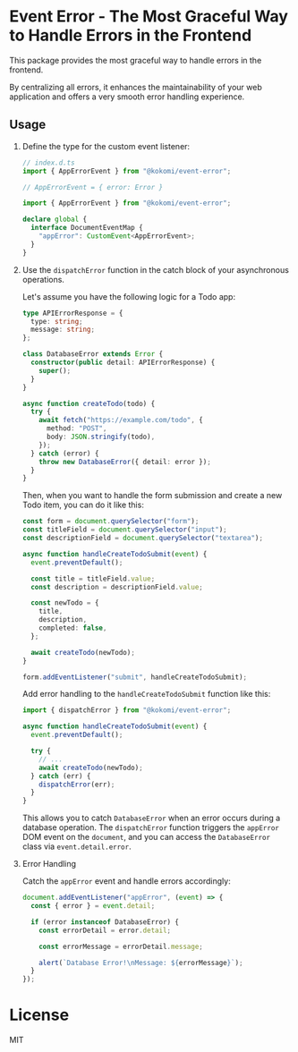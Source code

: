 # Event Error - The Most Graceful Way to Handle Errors in the Frontend

This package provides the most graceful way to handle errors in the frontend.

By centralizing all errors, it enhances the maintainability of your web
application and offers a very smooth error handling experience.

## Usage

1. Define the type for the custom event listener:

   ```ts
   // index.d.ts
   import { AppErrorEvent } from "@kokomi/event-error";

   // AppErrorEvent = { error: Error }

   import { AppErrorEvent } from "@kokomi/event-error";

   declare global {
     interface DocumentEventMap {
       "appError": CustomEvent<AppErrorEvent>;
     }
   }
   ```

2. Use the `dispatchError` function in the catch block of your asynchronous
   operations.

   Let's assume you have the following logic for a Todo app:

   ```ts
   type APIErrorResponse = {
     type: string;
     message: string;
   };

   class DatabaseError extends Error {
     constructor(public detail: APIErrorResponse) {
       super();
     }
   }

   async function createTodo(todo) {
     try {
       await fetch("https://example.com/todo", {
         method: "POST",
         body: JSON.stringify(todo),
       });
     } catch (error) {
       throw new DatabaseError({ detail: error });
     }
   }
   ```

   Then, when you want to handle the form submission and create a new Todo item,
   you can do it like this:

   ```ts
   const form = document.querySelector("form");
   const titleField = document.querySelector("input");
   const descriptionField = document.querySelector("textarea");

   async function handleCreateTodoSubmit(event) {
     event.preventDefault();

     const title = titleField.value;
     const description = descriptionField.value;

     const newTodo = {
       title,
       description,
       completed: false,
     };

     await createTodo(newTodo);
   }

   form.addEventListener("submit", handleCreateTodoSubmit);
   ```

   Add error handling to the `handleCreateTodoSubmit` function like this:

   ```ts
   import { dispatchError } from "@kokomi/event-error";

   async function handleCreateTodoSubmit(event) {
     event.preventDefault();

     try {
       // ...
       await createTodo(newTodo);
     } catch (err) {
       dispatchError(err);
     }
   }
   ```

   This allows you to catch `DatabaseError` when an error occurs during a
   database operation. The `dispatchError` function triggers the `appError` DOM
   event on the `document`, and you can access the `DatabaseError` class via
   `event.detail.error`.

3. Error Handling

   Catch the `appError` event and handle errors accordingly:

   ```ts
   document.addEventListener("appError", (event) => {
     const { error } = event.detail;

     if (error instanceof DatabaseError) {
       const errorDetail = error.detail;

       const errorMessage = errorDetail.message;

       alert(`Database Error!\nMessage: ${errorMessage}`);
     }
   });
   ```

# License

MIT
